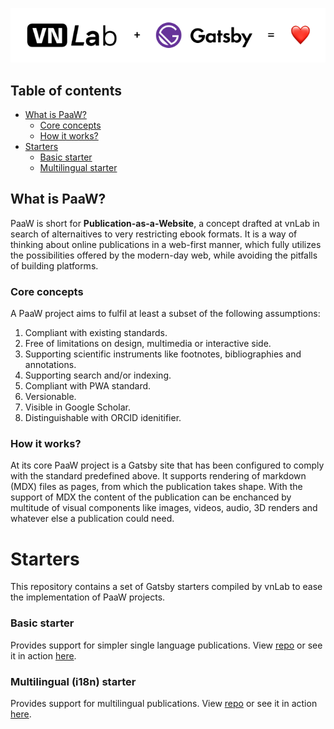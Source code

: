 <p align="center">
  <img src="assets/banner.png" alt="vnLab + Gatsby = <3">
</p>

## Table of contents

- [What is PaaW?](#paaw)
  - [Core concepts](#paaaw__core-concepts)
  - [How it works?](#paaw_how)
- [Starters](#starters)
  - [Basic starter](#starters_basic)
  - [Multilingual starter](#starters_i18n)

<a id="paaw" ></a>

## What is PaaW?

PaaW is short for **Publication-as-a-Website**, a concept drafted at vnLab in search of alternaitives to very restricting ebook formats. It is a way of thinking about online publications in a web-first manner, which fully utilizes the possibilities offered by the modern-day web, while avoiding the pitfalls of building platforms.

<a id="paaaw__core-concepts" ></a>

### Core concepts

A PaaW project aims to fulfil at least a subset of the following assumptions:

1. Compliant with existing standards.
2. Free of limitations on design, multimedia or interactive side.
3. Supporting scientific instruments like footnotes, bibliographies and annotations.
4. Supporting search and/or indexing.
5. Compliant with PWA standard.
6. Versionable.
7. Visible in Google Scholar.
8. Distinguishable with ORCID idenitifier.

<a id="paaw_how" ></a>

### How it works?

At its core PaaW project is a Gatsby site that has been configured to comply with the standard predefined above. It supports rendering of markdown (MDX) files as pages, from which the publication takes shape. With the support of MDX the content of the publication can be enchanced by multitude of visual components like images, videos, audio, 3D renders and whatever else a publication could need.

<a id="starters" ></a>

# Starters

This repository contains a set of Gatsby starters compiled by vnLab to ease the implementation of PaaW projects.

<a id="starters_basic" ></a>

### Basic starter

Provides support for simpler single language publications. View [repo](https://github.com/vnLab-Lodz/gatsby-starter-paaw-basic) or see it in action [here](https://vnlab-lodz.github.io/gatsby-starter-paaw-basic/).

<a id="starters_i18n" ></a>

### Multilingual (i18n) starter

Provides support for multilingual publications. View [repo](https://github.com/vnLab-Lodz/gatsby-starter-paaw-i18n) or see it in action [here](https://vnlab-lodz.github.io/gatsby-starter-paaw-i18n/).

